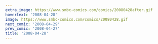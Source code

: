 ```yaml
---
extra_image: https://www.smbc-comics.com/comics/20080428after.gif
hovertext: '2008-04-28'
image: https://www.smbc-comics.com/comics/20080428.gif
next_comic: '2008-04-29'
prev_comic: '2008-04-27'
title: '2008-04-28'
---
```


